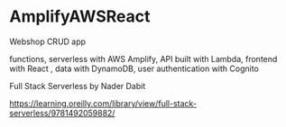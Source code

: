 # AmplifyAWSReact

Webshop CRUD app

functions, serverless with AWS Amplify, 
API built with Lambda, frontend with React , data with DynamoDB, user authentication with Cognito


Full Stack Serverless
by Nader Dabit

https://learning.oreilly.com/library/view/full-stack-serverless/9781492059882/

